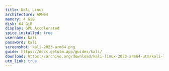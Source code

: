 ```yaml
---
title: Kali Linux
architecture: ARM64
memory: 4 GiB
disk: 64 GiB
display: GPU Accelerated
spice_installed: true
username: kali
password: kali
screenshot: kali-2023-arm64.png
guide: https://docs.getutm.app/guides/kali/
download: https://archive.org/download/kali-linux-2023-arm64-utm/kali-linux-2023-arm64-utm.zip
utm_link: true
---
```


